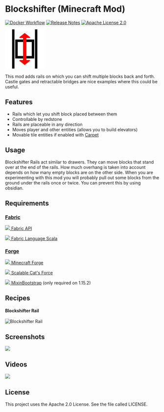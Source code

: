 # Blockshifter (Minecraft Mod)
[![Docker Workflow](https://github.com/LolHens/mc-blockshifter/workflows/build/badge.svg)](https://github.com/LolHens/mc-blockshifter/actions?query=workflow%3Abuild)
[![Release Notes](https://img.shields.io/github/release/LolHens/mc-blockshifter.svg?maxAge=3600)](https://github.com/LolHens/mc-blockshifter/releases/latest)
[![Apache License 2.0](https://img.shields.io/github/license/LolHens/mc-blockshifter.svg?maxAge=3600)](https://www.apache.org/licenses/LICENSE-2.0)

[![](https://raw.githubusercontent.com/LolHens/mc-blockshifter/master/fabric-1.16.1/src/main/resources/assets/blockshifter/icon.png)](https://www.curseforge.com/minecraft/mc-mods/blockshifter)

This mod adds rails on which you can shift multiple blocks back and forth.
Castle gates and retractable bridges are nice examples where this could be useful.

## Features
- Rails which let you shift block placed between them
- Controllable by redstone
- Rails are placeable in any direction
- Moves player and other entities (allows you to build elevators)
- Movable tile entities if enabled with [Carpet](https://www.curseforge.com/minecraft/mc-mods/carpet)

## Usage
Blockshifter Rails act similar to drawers. They can move blocks that stand over at the end of the rails. How much overhang is taken into account depends on how many empty blocks are on the other side. When you are experimenting with this mod you will probably pull out some blocks from the ground under the rails once or twice. You can prevent this by using obsidian.

## Requirements
### [Fabric](https://fabricmc.net/)
[<img src="https://fabricmc.net/assets/logo.png" width="32"> Fabric API](https://www.curseforge.com/minecraft/mc-mods/fabric-api)

[<img src="https://user-images.githubusercontent.com/1524059/88789314-e5dd3300-d196-11ea-99dc-2399393ef409.png" width="32"> Fabric Language Scala](https://www.curseforge.com/minecraft/mc-mods/fabric-language-scala)

### [Forge](https://files.minecraftforge.net/)
[<img src="https://avatars2.githubusercontent.com/u/1390178" width="32"> Minecraft Forge](https://files.minecraftforge.net/)

[<img src="https://user-images.githubusercontent.com/1524059/91673183-2849b500-eb33-11ea-8f9d-3d486f266000.png" width="32"> Scalable Cat's Force](https://www.curseforge.com/minecraft/mc-mods/scalable-cats-force)

[<img src="https://user-images.githubusercontent.com/1524059/94992271-30a96b80-0589-11eb-8fcd-b6c8ed66ad32.png" width="32"> MixinBootstrap](https://www.curseforge.com/minecraft/mc-mods/mixinbootstrap) (only required on 1.15.2)

## Recipes
#### Blockshifter Rail
![Blockshifter Rail](https://raw.githubusercontent.com/LolHens/mc-blockshifter/master/screenshots/recipe_rail.png)

## Screenshots
![](https://raw.githubusercontent.com/LolHens/mc-blockshifter/master/screenshots/2020-07-28_22.36.24.png)

## Videos
[![](https://img.youtube.com/vi/XZF2xQxtlSY/0.jpg)](https://www.youtube.com/watch?v=XZF2xQxtlSY)

## License
This project uses the Apache 2.0 License. See the file called LICENSE.
